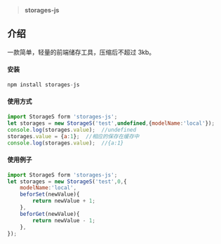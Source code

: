 > **storages-js**

## 介绍

一款简单，轻量的前端储存工具，压缩后不超过 3kb。

#### 安装

```javascript
npm install storages-js
```

#### 使用方式

```javascript
import StorageS form 'storages-js';
let storages = new StorageS('test',undefined,{modelName:'local'});
console.log(storages.value);  //undefined
storages.value = {a:1};  //相应的保存在缓存中
console.log(storages.value);  //{a:1}
```

#### 使用例子

```javascript
import StorageS form 'storages-js';
let storages = new StorageS('test',0,{
    modelName:'local',
    beforSet(newValue){
        return newValue + 1;
    },
    beforGet(newValue){
        return newValue - 1;
    },
});
```
